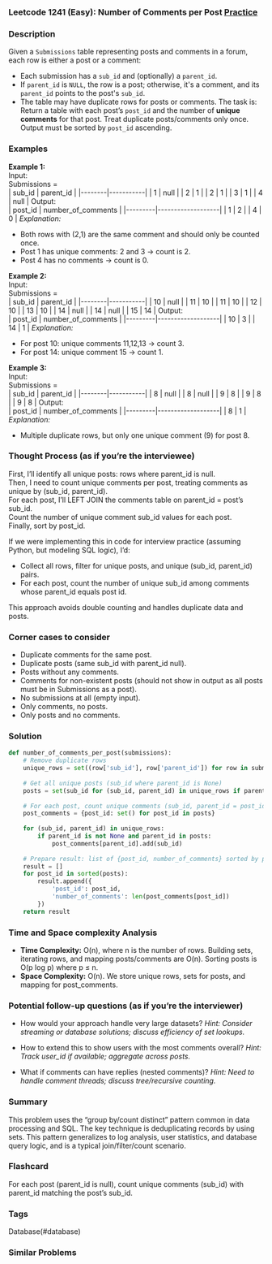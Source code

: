 ### Leetcode 1241 (Easy): Number of Comments per Post [Practice](https://leetcode.com/problems/number-of-comments-per-post)

### Description  
Given a `Submissions` table representing posts and comments in a forum, each row is either a post or a comment:
- Each submission has a `sub_id` and (optionally) a `parent_id`.
- If `parent_id` is `NULL`, the row is a post; otherwise, it's a comment, and its `parent_id` points to the post's `sub_id`.
- The table may have duplicate rows for posts or comments.
The task is: Return a table with each post’s `post_id` and the number of **unique comments** for that post. Treat duplicate posts/comments only once. Output must be sorted by `post_id` ascending.

### Examples  

**Example 1:**  
Input:  
Submissions =  
| sub_id | parent_id |
|--------|-----------|
| 1      | null      |
| 2      | 1         |
| 2      | 1         |
| 3      | 1         |
| 4      | null      |
Output:  
| post_id | number_of_comments |
|---------|-------------------|
| 1       | 2                 |
| 4       | 0                 |
*Explanation:*
- Both rows with (2,1) are the same comment and should only be counted once.  
- Post 1 has unique comments: 2 and 3 → count is 2.  
- Post 4 has no comments → count is 0.

**Example 2:**  
Input:  
Submissions =  
| sub_id | parent_id |
|--------|-----------|
| 10     | null      |
| 11     | 10        |
| 11     | 10        |
| 12     | 10        |
| 13     | 10        |
| 14     | null      |
| 14     | null      |
| 15     | 14        |
Output:  
| post_id | number_of_comments |
|---------|-------------------|
| 10      | 3                 |
| 14      | 1                 |
*Explanation:*
- For post 10: unique comments 11,12,13 → count 3.
- For post 14: unique comment 15 → count 1.

**Example 3:**  
Input:  
Submissions =  
| sub_id | parent_id |
|--------|-----------|
| 8      | null      |
| 8      | null      |
| 9      | 8         |
| 9      | 8         |
| 9      | 8         |
Output:  
| post_id | number_of_comments |
|---------|-------------------|
| 8       | 1                 |
*Explanation:*
- Multiple duplicate rows, but only one unique comment (9) for post 8.

### Thought Process (as if you’re the interviewee)  
First, I’ll identify all unique posts: rows where parent_id is null.  
Then, I need to count unique comments per post, treating comments as unique by (sub_id, parent_id).  
For each post, I’ll LEFT JOIN the comments table on parent_id = post’s sub_id.  
Count the number of unique comment sub_id values for each post.  
Finally, sort by post_id.

If we were implementing this in code for interview practice (assuming Python, but modeling SQL logic), I’d:
- Collect all rows, filter for unique posts, and unique (sub_id, parent_id) pairs.
- For each post, count the number of unique sub_id among comments whose parent_id equals post id.

This approach avoids double counting and handles duplicate data and posts.

### Corner cases to consider  
- Duplicate comments for the same post.
- Duplicate posts (same sub_id with parent_id null).
- Posts without any comments.
- Comments for non-existent posts (should not show in output as all posts must be in Submissions as a post).
- No submissions at all (empty input).
- Only comments, no posts.
- Only posts and no comments.

### Solution

```python
def number_of_comments_per_post(submissions):
    # Remove duplicate rows
    unique_rows = set((row['sub_id'], row['parent_id']) for row in submissions)
    
    # Get all unique posts (sub_id where parent_id is None)
    posts = set(sub_id for (sub_id, parent_id) in unique_rows if parent_id is None)
    
    # For each post, count unique comments (sub_id, parent_id = post_id)
    post_comments = {post_id: set() for post_id in posts}
    
    for (sub_id, parent_id) in unique_rows:
        if parent_id is not None and parent_id in posts:
            post_comments[parent_id].add(sub_id)
    
    # Prepare result: list of {post_id, number_of_comments} sorted by post_id
    result = []
    for post_id in sorted(posts):
        result.append({
            'post_id': post_id,
            'number_of_comments': len(post_comments[post_id])
        })
    return result
```

### Time and Space complexity Analysis  

- **Time Complexity:** O(n), where n is the number of rows. Building sets, iterating rows, and mapping posts/comments are O(n). Sorting posts is O(p log p) where p ≤ n.
- **Space Complexity:** O(n). We store unique rows, sets for posts, and mapping for post_comments.

### Potential follow-up questions (as if you’re the interviewer)  

- How would your approach handle very large datasets?
  *Hint: Consider streaming or database solutions; discuss efficiency of set lookups.*

- How to extend this to show users with the most comments overall?
  *Hint: Track user_id if available; aggregate across posts.*

- What if comments can have replies (nested comments)?
  *Hint: Need to handle comment threads; discuss tree/recursive counting.*

### Summary
This problem uses the “group by/count distinct” pattern common in data processing and SQL. The key technique is deduplicating records by using sets. This pattern generalizes to log analysis, user statistics, and database query logic, and is a typical join/filter/count scenario.


### Flashcard
For each post (parent_id is null), count unique comments (sub_id) with parent_id matching the post’s sub_id.

### Tags
Database(#database)

### Similar Problems
